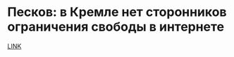 # Песков: в Кремле нет сторонников ограничения свободы в интернете



[LINK](https://varlamov.ru/3341946.html)